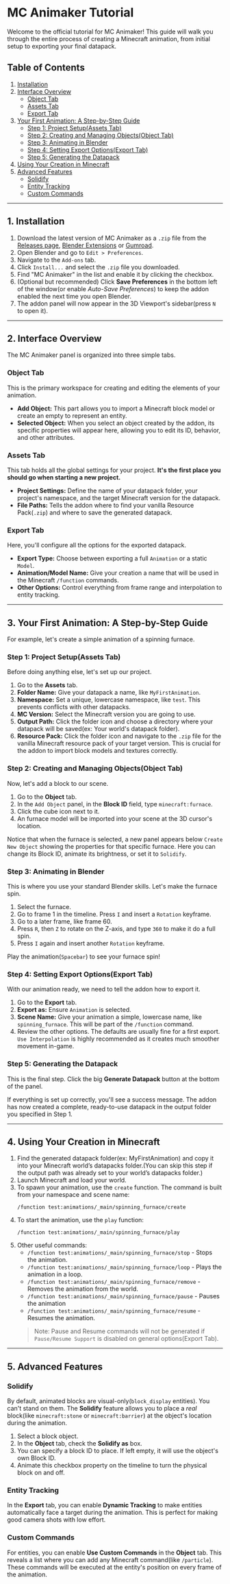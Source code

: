 # MC Animaker Tutorial

Welcome to the official tutorial for MC Animaker! This guide will walk you through the entire process of creating a Minecraft animation, from initial setup to exporting your final datapack.

## Table of Contents
1.  [Installation](#1-installation)
2.  [Interface Overview](#2-interface-overview)
    * [Object Tab](#object-tab)
    * [Assets Tab](#assets-tab)
    * [Export Tab](#export-tab)
3.  [Your First Animation: A Step-by-Step Guide](#3-your-first-animation-a-step-by-step-guide)
    * [Step 1: Project Setup(Assets Tab)](#step-1-project-setupassets-tab)
    * [Step 2: Creating and Managing Objects(Object Tab)](#step-2-creating-and-managing-objectsobject-tab)
    * [Step 3: Animating in Blender](#step-3-animating-in-blender)
    * [Step 4: Setting Export Options(Export Tab)](#step-4-setting-export-optionsexport-tab)
    * [Step 5: Generating the Datapack](#step-5-generating-the-datapack)
4.  [Using Your Creation in Minecraft](#4-using-your-creation-in-minecraft)
5.  [Advanced Features](#5-advanced-features)
    * [Solidify](#solidify)
    * [Entity Tracking](#entity-tracking)
    * [Custom Commands](#custom-commands)

---

## 1. Installation

1. Download the latest version of MC Animaker as a `.zip` file from the [Releases page](https://github.com/user/repo/releases),  [Blender Extensions](https://extensions.blender.org/add-ons/mc-animaker) or [Gumroad](https://priqnot.gumroad.com/l/mc-animaker).  
2. Open Blender and go to `Edit > Preferences`.
3. Navigate to the `Add-ons` tab.
4. Click `Install...` and select the `.zip` file you downloaded.  
5. Find "MC Animaker" in the list and enable it by clicking the checkbox.  
6. (Optional but recommended) Click **Save Preferences** in the bottom left of the window(or enable *Auto-Save Preferences*) to keep the addon enabled the next time you open Blender.  
7. The addon panel will now appear in the 3D Viewport's sidebar(press `N` to open it).  

---

## 2. Interface Overview

The MC Animaker panel is organized into three simple tabs.

### Object Tab
This is the primary workspace for creating and editing the elements of your animation.
* **Add Object:** This part allows you to import a Minecraft block model or create an empty to represent an entity.
* **Selected Object:** When you select an object created by the addon, its specific properties will appear here, allowing you to edit its ID, behavior, and other attributes.

### Assets Tab
This tab holds all the global settings for your project. **It's the first place you should go when starting a new project.**
* **Project Settings:** Define the name of your datapack folder, your project's namespace, and the target Minecraft version for the datapack.
* **File Paths:** Tells the addon where to find your vanilla Resource Pack(`.zip`) and where to save the generated datapack.

### Export Tab
Here, you'll configure all the options for the exported datapack.
* **Export Type:** Choose between exporting a full `Animation` or a static `Model`.
* **Animation/Model Name:** Give your creation a name that will be used in the Minecraft `/function` commands.
* **Other Options:** Control everything from frame range and interpolation to entity tracking.

---

## 3. Your First Animation: A Step-by-Step Guide

For example, let's create a simple animation of a spinning furnace.

### Step 1: Project Setup(Assets Tab)

Before doing anything else, let's set up our project.

1.  Go to the **Assets** tab.
2.  **Folder Name:** Give your datapack a name, like `MyFirstAnimation`.
3.  **Namespace:** Set a unique, lowercase namespace, like `test`. This prevents conflicts with other datapacks.
4.  **MC  Version:** Select the Minecraft version you are going to use.
5.  **Output Path:** Click the folder icon and choose a directory where your datapack will be saved(ex: Your world's datapack folder).
6.  **Resource Pack:** Click the folder icon and navigate to the `.zip` file for the vanilla Minecraft resource pack of your target version. This is crucial for the addon to import block models and textures correctly.

### Step 2: Creating and Managing Objects(Object Tab)

Now, let's add a block to our scene.

1.  Go to the **Object** tab.
2.  In the `Add Object` panel, in the **Block ID** field, type `minecraft:furnace`.
3.  Click the cube icon next to it.
4.  An furnace model will be imported into your scene at the 3D cursor's location.

Notice that when the furnace is selected, a new panel appears below `Create New Object` showing the properties for that specific furnace. Here you can change its Block ID, animate its brightness, or set it to `Solidify`.

### Step 3: Animating in Blender

This is where you use your standard Blender skills. Let's make the furnace spin.

1.  Select the furnace.
2.  Go to frame 1 in the timeline. Press `I` and insert a `Rotation` keyframe.
3.  Go to a later frame, like frame 60.
4.  Press `R`, then `Z` to rotate on the Z-axis, and type `360` to make it do a full spin.
5.  Press `I` again and insert another `Rotation` keyframe.

Play the animation(`Spacebar`) to see your furnace spin!

### Step 4: Setting Export Options(Export Tab)

With our animation ready, we need to tell the addon how to export it.

1.  Go to the **Export** tab.
2.  **Export as:** Ensure `Animation` is selected.
3.  **Scene Name:** Give your animation a simple, lowercase name, like `spinning_furnace`. This will be part of the `/function` command.
4.  Review the other options. The defaults are usually fine for a first export. `Use Interpolation` is highly recommended as it creates much smoother movement in-game.

### Step 5: Generating the Datapack

This is the final step. Click the big **Generate Datapack** button at the bottom of the panel.

If everything is set up correctly, you'll see a success message. The addon has now created a complete, ready-to-use datapack in the output folder you specified in Step 1.

---

## 4. Using Your Creation in Minecraft

1. Find the generated datapack folder(ex: MyFirstAnimation) and copy it into your Minecraft world’s datapacks folder.(You can skip this step if the output path was already set to your world’s datapacks folder.)
2.  Launch Minecraft and load your world.
3.  To spawn your animation, use the `create` function. The command is built from your namespace and scene name:
    ```
    /function test:animations/_main/spinning_furnace/create
    ```
4.  To start the animation, use the `play` function:
    ```
    /function test:animations/_main/spinning_furnace/play
    ```
5.  Other useful commands:
    * `/function test:animations/_main/spinning_furnace/stop` - Stops the animation.
    * `/function test:animations/_main/spinning_furnace/loop` - Plays the animation in a loop.
    * `/function test:animations/_main/spinning_furnace/remove` - Removes the animation from the world.
    * `/function test:animations/_main/spinning_furnace/pause` - Pauses the animation
    * `/function test:animations/_main/spinning_furnace/resume` - Resumes the animation.
    > Note: Pause and Resume commands will not be generated if `Pause/Resume Support` is disabled on general options(Export Tab).

---

## 5. Advanced Features

### Solidify

By default, animated blocks are visual-only(`block_display` entities). You can't stand on them. The **Solidify** feature allows you to place a *real* block(like `minecraft:stone` or `minecraft:barrier`) at the object's location during the animation.

1.  Select a block object.
2.  In the **Object** tab, check the **Solidify as** box.
3.  You can specify a block ID to place. If left empty, it will use the object's own Block ID.
4.  Animate this checkbox property on the timeline to turn the physical block on and off.

### Entity Tracking

In the **Export** tab, you can enable **Dynamic Tracking** to make entities automatically face a target during the animation. This is perfect for making good camera shots with low effort.

### Custom Commands

For entities, you can enable **Use Custom Commands** in the **Object** tab. This reveals a list where you can add any Minecraft command(like `/particle`). These commands will be executed at the entity's position on every frame of the animation.
